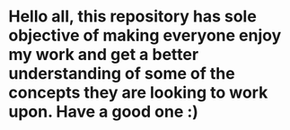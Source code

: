 # Hello all, this repository has sole objective of making everyone enjoy my work and get a better understanding of some of the concepts they are looking to work upon. Have a good one :)
